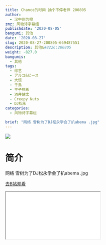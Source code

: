 ```yaml
---
title: Chance的时间 抽个不停老师 200805
author:
  - 汉中则为橙
zmz: 风物诗字幕组
publishdate: '2020-08-05'
bangumi: 其他
date: '2020-08-27'
slug: 2020-08-27-200805-669487551
description: 其他&#8226;200805
weight: -827.0
bangumis:
  - 其他
tags:
  - 综艺
  - アルコ&ピース
  - 大悟
  - 千鳥
  - 平子祐希
  - 酒井健太
  - Creepy Nuts
  - DJ松永
categories:
  - 风物诗字幕组

brief: "网络 雪树为了DJ松永学会了扒abema .jpg"
---
```

![](https://raw.githubusercontent.com/tcgriffith/owaraisite/master/static/tmpimg/99be33fa241de40fb15bf18d14e664b6e2a913ad.jpg.480.jpg)
# 简介  
网络
雪树为了DJ松永学会了扒abema .jpg  

[去B站观看](https://www.bilibili.com/video/av669487551/)
<div class ="resp-container"><iframe class="testiframe" src="//player.bilibili.com/player.html?aid=669487551"", scrolling="no", allowfullscreen="true" > </iframe></div> 
